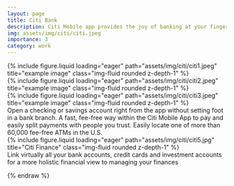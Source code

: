```yaml
---
layout: page
title: Citi Bank
description: Citi Mobile app provides the joy of banking at your fingertips. It is a one-stop solution to manage your accounts, investments and credit cards on your iPhone.
img: assets/img/citi/citi.jpeg
importance: 3
category: work
---
```

<!--
Every project has a beautiful feature showcase page.
It's easy to include images in a flexible 3-column grid format.
Make your photos 1/3, 2/3, or full width.

To give your project a background in the portfolio page, just add the img tag to the front matter like so:

    ---
    layout: page
    title: project
    description: a project with a background image
    img: /assets/img/12.jpg
    --- -->

<div class="row">
    <div class="col-sm mt-3 mt-md-0">
        {% include figure.liquid loading="eager" path="assets/img/citi/citi1.jpeg" title="example image" class="img-fluid rounded z-depth-1" %}
    </div>
    <div class="col-sm mt-3 mt-md-0">
        {% include figure.liquid loading="eager" path="assets/img/citi/citi2.jpeg" title="example image" class="img-fluid rounded z-depth-1" %}
    </div>
    <div class="col-sm mt-3 mt-md-0">
        {% include figure.liquid loading="eager" path="assets/img/citi/citi3.jpeg" title="example image" class="img-fluid rounded z-depth-1" %}
    </div>
</div>
<div class="caption">
    Open a checking or savings account right from the app without setting foot in a bank branch.
    A fast, fee-free way within the Citi Mobile App to pay and easily split payments with people you trust.
    Easily locate one of more than 60,000 fee-free ATMs in the U.S.
</div>
<div class="row">
    <div class="col-sm mt-3 mt-md-0">
        {% include figure.liquid loading="eager" path="assets/img/citi/citi5.jpg" title="Citi Finance" class="img-fluid rounded z-depth-1" %}
    </div>
</div>
<div class="caption">
    Link virtually all your bank accounts, credit cards and investment accounts for a more holistic financial view to managing your finances
</div>

<!-- <div class="caption">
    You can also have artistically styled 2/3 + 1/3 images, like these.
</div>

The code is simple.
Just wrap your images with `<div class="col-sm">` and place them inside `<div class="row">` (read more about the <a href="https://getbootstrap.com/docs/4.4/layout/grid/">Bootstrap Grid</a> system).
To make images responsive, add `img-fluid` class to each; for rounded corners and shadows use `rounded` and `z-depth-1` classes.
Here's the code for the last row of images above:

{% raw %}

```html
<div class="row justify-content-sm-center">
  <div class="col-sm-8 mt-3 mt-md-0">
    {% include figure.liquid path="assets/img/6.jpg" title="example image" class="img-fluid rounded z-depth-1" %}
  </div>
  <div class="col-sm-4 mt-3 mt-md-0">
    {% include figure.liquid path="assets/img/11.jpg" title="example image" class="img-fluid rounded z-depth-1" %}
  </div>
</div>
``` -->

{% endraw %}
